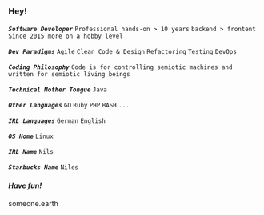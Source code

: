 ### Hey!

***`Software Developer`***
`Professional hands-on > 10 years`
`backend > frontent`
`Since 2015 more on a hobby level`

***`Dev Paradigms`***
`Agile` `Clean Code & Design` `Refactoring` `Testing` `DevOps`

***`Coding Philosophy`***
`Code is for controlling semiotic machines and written for semiotic living beings`

***`Technical Mother Tongue`***
`Java`

***`Other Languages`***
`GO` `Ruby` `PHP` `BASH` `...`

***`IRL Languages`***
`German` `English`

***`OS Home`***
`Linux`

***`IRL Name`***
`Nils`

***`Starbucks Name`***
`Niles`

#### *Have fun!*

someone.earth

